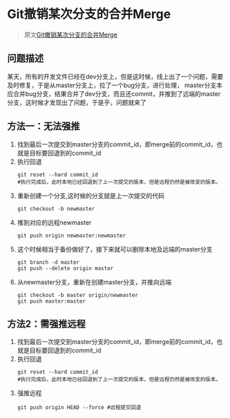 # Git撤销某次分支的合并Merge

> 原文[Git撤销某次分支的合并Merge](https://www.cnblogs.com/meetuj/p/13208690.html)

## 问题描述

某天，所有的开发文件已经在dev分支上，但是这时候，线上出了一个问题，需要及时修复，于是从master分支上，拉了一个bug分支，进行处理，
master分支本应合并bug分支，结果合并了dev分支，而且还commit，并推到了远端的master分支，这时候才发现出了问题，于是乎，问题就来了

## 方法一：无法强推

1. 找到最后一次提交到master分支的commit_id，即merge前的commit_id，也就是目标要回退到的commit_id
2. 执行回退
    ```shell
    git reset --hard commit_id
    #执行完成后，此时本地已经回退到了上一次提交的版本，但是远程仍然是被改变的版本。
    ```
3. 重新创建一个分支,这时候的分支就是上一次提交的代码
    ```shell
    git checkout -b newmaster
   ```
4. 推到对应的远程newmaster
    ```shell
    git push origin newmaster:newmaster
   ```
5. 这个时候相当于备份做好了，接下来就可以删除本地及远端的master分支
    ```shell
    git branch -d master
    git push --delete origin master
   ```
6. 从newmaster分支，重新在创建master分支，并推向远端
    ```shell
    git checkout -b master origin/newmaster
    git push master:master
   ```
   
## 方法2：需强推远程

1. 找到最后一次提交到master分支的commit_id，即merge前的commit_id，也就是目标要回退到的commit_id
2. 执行回退
    ```shell
    git reset --hard commit_id
    #执行完成后，此时本地已经回退到了上一次提交的版本，但是远程仍然是被改变的版本。
   ```
3. 强推远程
    ```shell
    git push origin HEAD --force #远程提交回退
   ```
